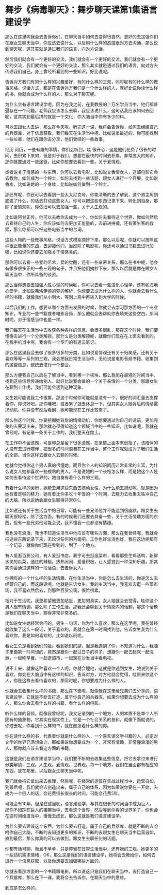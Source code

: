 # 舞步《病毒聊天》：舞步聊天课第1集语言建设学

那么在这里呢我会去告诉你们，在聊天当中如何去变得很自然，更好的去加强你们在跟女生聊天当中，你应该去说什么，以及用什么样的态度跟对方去沟通，那么说到聊天呢，这其实就是通过我们的语言，向对方说话。

然后我们就会有一个更好的交流，我们就会有一个更好的交流，我们就会有一个更好的交流，我们就会有一个更好的交流，那么其实就是通过我们的语言，向对方去传递我们自己，身上曾经所看到的一些知识，好比说呢。

告诉对方我们有的什么样的兴趣爱好，有的什么样的三观，同时呢有的什么样的做事风格，说话方式，都是在告诉对方我们是一个什么样的人，就好比说你读什么样的书，你就会成为什么样的人，那么对于聊天呢。

为什么会有语言建设学呢，因为在我之前，在我教授的上万名学员当中，他们都普遍存在一个问题，老师我应该怎么去聊，我应该说什么，这句话我应该如何去回呢，这其实到最后拼的就是一个文化，你大脑当中你有多少的料。

可以去跟女人去讲，那么在今天呢，听完这一课，我将会告诉你，如何去组建自己的兵器库，对于信息获取，我们每天在生活当中呢，比如说拿最近的，你可能找到一些长辈，他们在跟你去分享，他们曾经的一些故事。

经历 阅历，一些有趣的事情，你们会听到，哇 很开心，这是他们花费了很长的时间，去积累下来的，但是对于我们，想要在最快的时间去积累，非常庞大的知识，那你就要通过一些途径，比如你想要去看到一些，关于爱情观。

或者说关于情感的一些东西，你可以去看电影，比如说文香使女人，这部电影它会去教你，如何成为一个绅士，如何去找到一些话题，跟女人进行一个开展，比如说香水，比如说她的一个身体，比如说如何做到一个绅士。

那还有呢，你还可以去看到一些太太尼克号，你能清晰的去了解到，这个男主角到底说了什么，的话去打动这些女人，你可以把这些东西记录下来，转化到自身，那除了爱情观呢，你依旧可以去加强一些，关于人生观的。

比如说阿甘正传，他可以去教你去成为一个，你如何去看待这个世界，你如何然后去看待自己的人生，你应该如何去更加正能量的，去前进拼搏，还有萧生客的救赎，那么你都可以把这些电影当中的台词。

这些人物的一些做事风格，说话方式模拟摘抄下来，那么以后呢，你就可以按照这种很正能量的东西，去迎接他们，当然除了电影呢，你还可以通过书籍去进行加强，比如说你还要去加强关于情感类的。

那你可以去看一些爱的艺术，爱的觉醒，还有一些亲密关系，那么在书中呢，他会有很多很多正的一些三观的句子，并且把他们摘抄下来，那么以后就是你在跟女人聊天当中，你所具备的谈资。

那么当你想要去加强人性心理的时候呢，你可以去看一些进化心理学，还有呢海地心爱学，比如说弗洛伊德的梦的解析，你想要去成为什么样的人，你就会去看什么样的书籍，就像我们从小到大，等到上高中再转入到大学的时候。

以后我们的工作，想要从哪个方面去发展的时候，你就会去学习那方面的一个专业知识，专业的一些书籍或者电影音频，那么他就会去帮助你去填充这些空白，那同时呢，对于情感当中也是一样。

我们每天在生活当中去收获各种各样的信息，会很多很乱，那在这个时候，我们要懂得去进行一个分类解锁，那什么是分类解锁呢，就像你们现在在上面去看到的，在我手机当中呢，我会有一个专门的有道云笔记。

那么在这里我会去做了很多很多的分类，比如说爱情观还有关于归属感，还有关于喜欢等等一系列的三观，我会把我日常生活当中，无论说是电影音频书籍，收集到的这些信息，统统去进行一个整合。

那么方便我自己以后在了解当中，看到哪一个板块，那么我能在最短的时间当中，找到这些信息传递给别人，就好比说我会做的一个关于亲情的一个分类，那跟女生在聊到工作呢，我们可能会遇到这种现象。

女生她可能说我工作很累，那这个时候你可能就是没有一个，很好的词汇量去支撑着你，你说好吧，那你睡吧，或者累了就去休息一下，但其实女人她背后的情绪需求动机，你并没有然后看到，她可能现在工作比较累了。

那么你这个时候，你要挖掘她背后的情绪动机，你想要通过你自己的话语，更加完美的去展现出来，那你就必须得知道这个领域当中的一些知识，比如说呢，我就在曾经呢，有记录一条关于工作的，我们整天在路上。

在工作中不留遗憾，可是却总是留下很多遗憾，在亲情上面本末倒指了，该陪伴的人没有去进行陪伴，把很多的时间浪费在工作当中，整个工作呢就成为了我们生活的全部，当你这样去跟女人去聊的时候。

她就会觉得你这个男人真的很懂她，而且你个人的知识阅历非常非常的丰富，为什么说女人她都喜欢一些成熟的男人，不是说她的一个长相怎么样，而是她这个人是如何去看待这个世界的，她自身有着什么样的三观。

有着什么样的阅历，她能去用这些东西去撼动女性，为什么能去撼动呢，就是因为她有着足够的精力，她有着比你多吃十年饭的一个时间，去精力去收集去铁冲自己的大脑，所以说她会跟女生聊得非常OK。

比如说还有关于生活当中的日常，可能有一些兄弟他并不能达到很幽默，跟女生去聊天很轻松，除了这方面，有的时候我们还要去具备一些，关于生活情趣方面的东西，但有一些兄弟他可能会说，我不懂我一点都没有情趣。

我也没有浪漫，我也不知道生活当中他应该有哪些方面，那么在我曾经呢，我就会把这些东西记录下来，无论说任何的方面吧，工作也好生活也好，我在这边呢都有一个记录，就像你们现在看到的，到了一个地方。

有人爱逛百货公司，有人爱逛书店，我宁可去逛逛菜市，看看那些生鸡活鸭，新鲜水灵的瓜菜，通红的辣椒，热热闹闹，爱爱积极，让人感觉到一种深知乐趣，那其实你会通过这样的一段话语，去告诉女人。

你拥有的一个什么样的生活情趣，在你生活当中，你是怎么去生活的，你是怎么去经营自己的，而这段话呢，他就是告诉女生，我的生活当中，我喜欢去逛一些菜市场，我不喜欢然后去，到那种百货公司，很忙很累。

相对于生活呢，我更希望他更加贴近，更加的真实，女人她就会去觉得，哇你这个男人很有情调，那么除了工作生活，那我还会聊到关于情感内的话题，那这个话题是我们在聊天当中，聊得非常非常多的。

比如说女生她经常会问的，男生一句话，你为什么喜欢，那么在这里呢，我在曾经就收集了这么一段话，关于喜欢的，我就会在第一时间找到他，告诉女生我为什么喜欢你，我是如何喜欢的，比如说以前呢。

看女生总是看到她们的脸，看到她们的腿，但是我遇到了你，不知道为什么，我脑子里面第一时间想的，竟然是跟你一起过日子的样子，想跟你一起去起床一起洗漱，一起吃早餐，一起逛超市，一起窝在沙发当中看电视。

说不上来，就像这种喜欢一个人呢，你就会睡他，这就是你遇到女生，她说到关于喜欢，你会在大脑当中有这样的知识，告诉对方，对方他就会觉得，哇原来你这个人，你是这样去看待喜欢的，那同时呢，你想要成为什么样的人。

你就会去收集什么样的书籍，那么在下面呢，就像我在这里给兄弟们去分享的，语言建设学，它就是不断去打造，属于你自己的兵器库，如果你想要去成为什么样的人，那么你会去看什么样的书籍，看什么样的电影。

听什么样的音频，就像我曾经呢，我又记录到的一个地方，人的本质不是单个人所固有的抽象物，它其实在现实性上，它是一个社会关系的总和，就像下面就说的，你过去呢，你看到什么样的书，就在塑造着什么样的你。

你在读什么样的书，代表着你就是什么样的人，一个喜欢读文学书籍的人，必定对文学的世界充满想象力，那如果说你想要成为一个，非常有情趣，非常懂浪漫的男人，那你就应该去看这方面的书籍。

这就是我们在语言建设学当中，我们要不断的去收集这些信息，把它去拿过来进行分类解锁，三观，人生观，爱情观，世界观，每一个地方，我们在里面都有相应的东西，放在那里，以后跟女生聊天当中呢。

我们就会把它拿出来去推理，然后呢，在经常的运营在实战过程当中，运营自如，到最后呢，我们就会去创造出来，属于自己的体系，因为如果说你要在一开始，去成为一个巨人的话，会花费很长很长的时间，可能会花费5年。

可能会有10年，但是在这里呢，语言建设学，与其在很长的时间当中成为巨人，那你不如踩在巨人的接腕当中，去看这个世界，然后等到你看的世界多了，你也会在这时间维度当中，慢慢去成长，那么这就是我们语言建设学。

为什么要去建设这个东西，为什么要去打造，属于自己的兵器库，就是不断的去吩咐你自己大脑，不断的去知道更多的知识，不断的去跟女生在聊天当中运营自如，直到最后，那么你真的可以去做到，跟女生去聊任何的话题。

你都有话可聊，而且不单单，只是停留在日常生活当中，还有她的三观，她更多的一些动机需求情绪，OK，那么这是我们的语言建设学，她将会去教给你，如何去进行一个信息获取，以及你想要去加强哪些方面的。

你就去看那方面的一个书籍跟电影，所以说这只是我们在聊天当中，去打造自己一个兵器库，那么在下一课，我将会去告诉你，在聊天当中的思维。

到底是怎么样的。